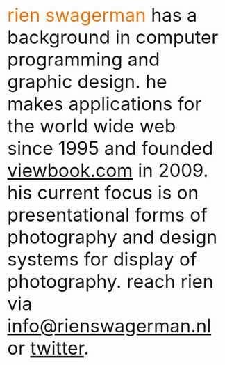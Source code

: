 <style>
  article {
    max-width: 1200px;
    word-wrap: normal;
  }
  .about {
    font-size: 3em;
    text-align: left;
  }
  .accent { color: rgb(238,	116, 5);	} /* yellow #FFE00F; */
</style>

<div class="sketches about">
  <span class="accent">rien swagerman</span> has a background in computer programming and graphic design. he makes applications for the world wide web since 1995 and founded <a href="https://viewbook.com" target="_blank">viewbook.com</a> in 2009. 
  his current focus is on presentational forms of photography and design systems for display of photography. reach rien via <span class="yellow"><a href="mailto:info@rienswagerman.nl">info@rienswagerman.nl</a></span> or <a href="https://twitter.com/rienswagerman">twitter</a>.</span>
</div>

